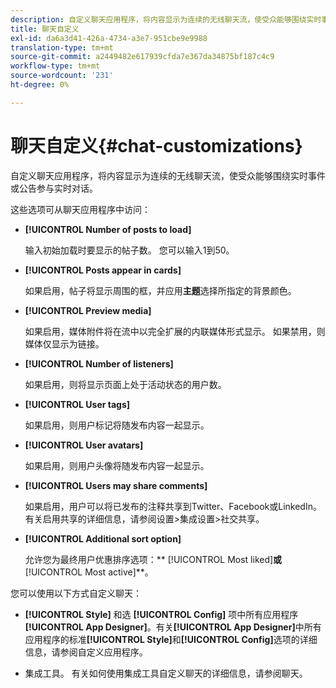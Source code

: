 ```yaml
---
description: 自定义聊天应用程序，将内容显示为连续的无线聊天流，使受众能够围绕实时事件或公告参与实时对话。
title: 聊天自定义
exl-id: da6a3d41-426a-4734-a3e7-951cbe9e9988
translation-type: tm+mt
source-git-commit: a2449482e617939cfda7e367da34875bf187c4c9
workflow-type: tm+mt
source-wordcount: '231'
ht-degree: 0%

---
```


# 聊天自定义{#chat-customizations}

自定义聊天应用程序，将内容显示为连续的无线聊天流，使受众能够围绕实时事件或公告参与实时对话。



这些选项可从聊天应用程序中访问：

* **[!UICONTROL Number of posts to load]**

   输入初始加载时要显示的帖子数。 您可以输入1到50。

* **[!UICONTROL Posts appear in cards]**

   如果启用，帖子将显示周围的框，并应用&#x200B;**主题**&#x200B;选择所指定的背景颜色。

* **[!UICONTROL Preview media]**

   如果启用，媒体附件将在流中以完全扩展的内联媒体形式显示。 如果禁用，则媒体仅显示为链接。

* **[!UICONTROL Number of listeners]**

   如果启用，则将显示页面上处于活动状态的用户数。

* **[!UICONTROL User tags]**

   如果启用，则用户标记将随发布内容一起显示。

* **[!UICONTROL User avatars]**

   如果启用，则用户头像将随发布内容一起显示。

* **[!UICONTROL Users may share comments]**

   如果启用，用户可以将已发布的注释共享到Twitter、Facebook或LinkedIn。 有关启用共享的详细信息，请参阅设置>集成设置>社交共享。

* **[!UICONTROL Additional sort option]**

   允许您为最终用户优惠排序选项：** [!UICONTROL Most liked]**或&#x200B;**[!UICONTROL Most active]**。

您可以使用以下方式自定义聊天：

* **[!UICONTROL Style]** 和选 **[!UICONTROL Config]** 项中所有应用程序 **[!UICONTROL App Designer]**。有关&#x200B;**[!UICONTROL App Designer]**&#x200B;中所有应用程序的标准&#x200B;**[!UICONTROL Style]**&#x200B;和&#x200B;**[!UICONTROL Config]**&#x200B;选项的详细信息，请参阅自定义应用程序。

* 集成工具。 有关如何使用集成工具自定义聊天的详细信息，请参阅聊天。
